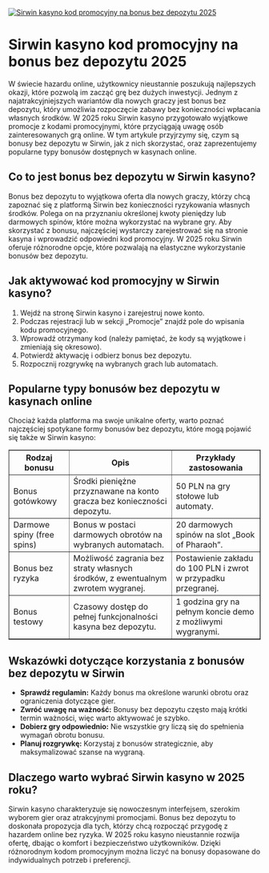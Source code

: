 [![Sirwin kasyno kod promocyjny na bonus bez depozytu 2025](https://123-caf.pages.dev/gitsignup.png)](https://vrmoo.ru/Bt82HjjY)

<h1>Sirwin kasyno kod promocyjny na bonus bez depozytu 2025</h1> <p>W świecie hazardu online, użytkownicy nieustannie poszukują najlepszych okazji, które pozwolą im zacząć grę bez dużych inwestycji. Jednym z najatrakcyjniejszych wariantów dla nowych graczy jest bonus bez depozytu, który umożliwia rozpoczęcie zabawy bez konieczności wpłacania własnych środków. W 2025 roku Sirwin kasyno przygotowało wyjątkowe promocje z kodami promocyjnymi, które przyciągają uwagę osób zainteresowanych grą online. W tym artykule przyjrzymy się, czym są bonusy bez depozytu w Sirwin, jak z nich skorzystać, oraz zaprezentujemy popularne typy bonusów dostępnych w kasynach online.</p>  <h2>Co to jest bonus bez depozytu w Sirwin kasyno?</h2> <p>Bonus bez depozytu to wyjątkowa oferta dla nowych graczy, którzy chcą zapoznać się z platformą Sirwin bez konieczności ryzykowania własnych środków. Polega on na przyznaniu określonej kwoty pieniędzy lub darmowych spinów, które można wykorzystać na wybrane gry. Aby skorzystać z bonusu, najczęściej wystarczy zarejestrować się na stronie kasyna i wprowadzić odpowiedni kod promocyjny. W 2025 roku Sirwin oferuje różnorodne opcje, które pozwalają na elastyczne wykorzystanie bonusów bez depozytu.</p>  <h2>Jak aktywować kod promocyjny w Sirwin kasyno?</h2> <ol>   <li>Wejdź na stronę Sirwin kasyno i zarejestruj nowe konto.</li>   <li>Podczas rejestracji lub w sekcji „Promocje” znajdź pole do wpisania kodu promocyjnego.</li>   <li>Wprowadź otrzymany kod (należy pamiętać, że kody są wyjątkowe i zmieniają się okresowo).</li>   <li>Potwierdź aktywację i odbierz bonus bez depozytu.</li>   <li>Rozpocznij rozgrywkę na wybranych grach lub automatach.</li> </ol>  <h2>Popularne typy bonusów bez depozytu w kasynach online</h2> <p>Chociaż każda platforma ma swoje unikalne oferty, warto poznać najczęściej spotykane formy bonusów bez depozytu, które mogą pojawić się także w Sirwin kasyno:</p>  <table border="1" cellpadding="8" cellspacing="0" style="border-collapse: collapse; width: 100%;">   <thead>     <tr>       <th>Rodzaj bonusu</th>       <th>Opis</th>       <th>Przykłady zastosowania</th>     </tr>   </thead>   <tbody>     <tr>       <td>Bonus gotówkowy</td>       <td>Środki pieniężne przyznawane na konto gracza bez konieczności depozytu.</td>       <td>50 PLN na gry stołowe lub automaty.</td>     </tr>     <tr>       <td>Darmowe spiny (free spins)</td>       <td>Bonus w postaci darmowych obrotów na wybranych automatach.</td>       <td>20 darmowych spinów na slot „Book of Pharaoh”.</td>     </tr>     <tr>       <td>Bonus bez ryzyka</td>       <td>Możliwość zagrania bez straty własnych środków, z ewentualnym zwrotem wygranej.</td>       <td>Postawienie zakładu do 100 PLN i zwrot w przypadku przegranej.</td>     </tr>     <tr>       <td>Bonus testowy</td>       <td>Czasowy dostęp do pełnej funkcjonalności kasyna bez depozytu.</td>       <td>1 godzina gry na pełnym koncie demo z możliwymi wygranymi.</td>     </tr>   </tbody> </table>  <h2>Wskazówki dotyczące korzystania z bonusów bez depozytu w Sirwin</h2> <ul>   <li><strong>Sprawdź regulamin:</strong> Każdy bonus ma określone warunki obrotu oraz ograniczenia dotyczące gier.</li>   <li><strong>Zwróć uwagę na ważność:</strong> Bonusy bez depozytu często mają krótki termin ważności, więc warto aktywować je szybko.</li>   <li><strong>Dobierz gry odpowiednio:</strong> Nie wszystkie gry liczą się do spełnienia wymagań obrotu bonusu.</li>   <li><strong>Planuj rozgrywkę:</strong> Korzystaj z bonusów strategicznie, aby maksymalizować szanse na wygraną.</li> </ul>  <h2>Dlaczego warto wybrać Sirwin kasyno w 2025 roku?</h2> <p>Sirwin kasyno charakteryzuje się nowoczesnym interfejsem, szerokim wyborem gier oraz atrakcyjnymi promocjami. Bonus bez depozytu to doskonała propozycja dla tych, którzy chcą rozpocząć przygodę z hazardem online bez ryzyka. W 2025 roku kasyno nieustannie rozwija ofertę, dbając o komfort i bezpieczeństwo użytkowników. Dzięki różnorodnym kodom promocyjnym można liczyć na bonusy dopasowane do indywidualnych potrzeb i preferencji.</p>